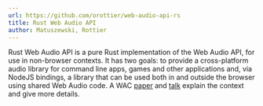 ```yaml
---
url: https://github.com/orottier/web-audio-api-rs
title: Rust Web Audio API
author: Matuszewski, Rottier
---
```


Rust Web Audio API is a pure Rust implementation of the Web Audio API, for use in non-browser contexts. It has two goals: to provide a cross-platform audio library for command line apps, games and other applications and, via NodeJS bindings, a library that can be used both in and outside the browser using shared Web Audio code. A WAC [paper](https://zenodo.org/record/6767674) and [talk](https://www.youtube.com/watch?v=p1rRAMv3Ytg) explain the context and give more details.
